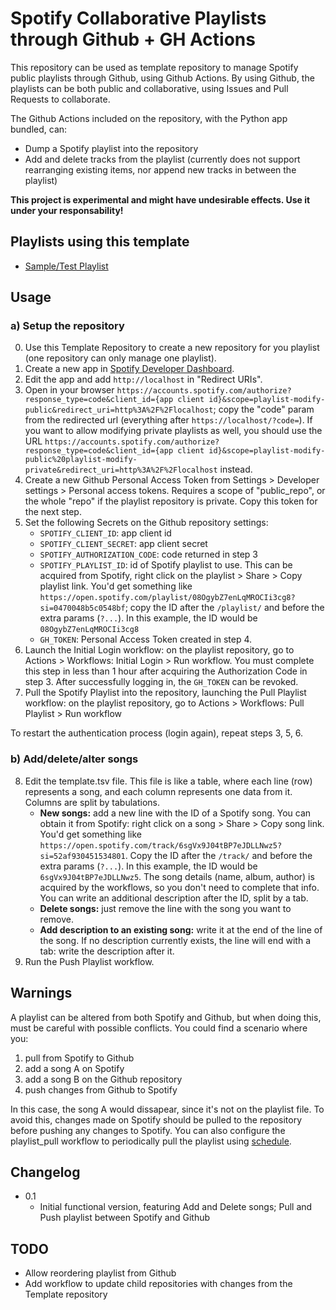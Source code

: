 # Spotify Collaborative Playlists through Github + GH Actions

This repository can be used as template repository to manage Spotify public playlists through Github, using Github Actions.
By using Github, the playlists can be both public and collaborative, using Issues and Pull Requests to collaborate.

The Github Actions included on the repository, with the Python app bundled, can:

- Dump a Spotify playlist into the repository
- Add and delete tracks from the playlist (currently does not support rearranging existing items, nor append new tracks in between the playlist)

**This project is experimental and might have undesirable effects. Use it under your responsability!**

## Playlists using this template

- [Sample/Test Playlist](https://github.com/David-Lor/Spotify-Collaborative-Public-Playlists-Test)

## Usage

### a) Setup the repository

0. Use this Template Repository to create a new repository for you playlist (one repository can only manage one playlist).
1. Create a new app in [Spotify Developer Dashboard](https://developer.spotify.com/dashboard).
2. Edit the app and add `http://localhost` in "Redirect URIs".
3. Open in your browser `https://accounts.spotify.com/authorize?response_type=code&client_id={app client id}&scope=playlist-modify-public&redirect_uri=http%3A%2F%2Flocalhost`; copy the "code" param from the redirected url (everything after `https://localhost/?code=`). If you want to allow modifying private playlists as well, you should use the URL ``https://accounts.spotify.com/authorize?response_type=code&client_id={app client id}&scope=playlist-modify-public%20playlist-modify-private&redirect_uri=http%3A%2F%2Flocalhost`` instead.
4. Create a new Github Personal Access Token from Settings > Developer settings > Personal access tokens. Requires a scope of "public_repo", or the whole "repo" if the playlist repository is private. Copy this token for the next step.
5. Set the following Secrets on the Github repository settings:
   - `SPOTIFY_CLIENT_ID`: app client id
   - `SPOTIFY_CLIENT_SECRET`: app client secret
   - `SPOTIFY_AUTHORIZATION_CODE`: code returned in step 3
   - `SPOTIFY_PLAYLIST_ID`: id of Spotify playlist to use. This can be acquired from Spotify, right click on the playlist > Share > Copy playlist link. You'd get something like `https://open.spotify.com/playlist/08OgybZ7enLqMROCIi3cg8?si=0470048b5c0548bf`; copy the ID after the `/playlist/` and before the extra params (`?...`). In this example, the ID would be `08OgybZ7enLqMROCIi3cg8`
   - `GH_TOKEN`: Personal Access Token created in step 4.
6. Launch the Initial Login workflow: on the playlist repository, go to Actions > Workflows: Initial Login > Run workflow. You must complete this step in less than 1 hour after acquiring the Authorization Code in step 3. After successfully logging in, the `GH_TOKEN` can be revoked.
7. Pull the Spotify Playlist into the repository, launching the Pull Playlist workflow: on the playlist repository, go to Actions > Workflows: Pull Playlist > Run workflow

To restart the authentication process (login again), repeat steps 3, 5, 6.

### b) Add/delete/alter songs

8. Edit the template.tsv file. This file is like a table, where each line (row) represents a song, and each column represents one data from it. Columns are split by tabulations.
   - **New songs:** add a new line with the ID of a Spotify song. You can obtain it from Spotify: right click on a song > Share > Copy song link.
     You'd get something like `https://open.spotify.com/track/6sgVx9J04tBP7eJDLLNwz5?si=52af930451534801`. Copy the ID after the `/track/` and before the extra params (`?...`). In this example, the ID would be `6sgVx9J04tBP7eJDLLNwz5`.
     The song details (name, album, author) is acquired by the workflows, so you don't need to complete that info.
     You can write an additional description after the ID, split by a tab.
   - **Delete songs:** just remove the line with the song you want to remove.
   - **Add description to an existing song:** write it at the end of the line of the song. If no description currently exists, the line will end with a tab: write the description after it.
9. Run the Push Playlist workflow.

## Warnings

A playlist can be altered from both Spotify and Github, but when doing this, must be careful with possible conflicts.
You could find a scenario where you:

1. pull from Spotify to Github
2. add a song A on Spotify
3. add a song B on the Github repository
4. push changes from Github to Spotify

In this case, the song A would dissapear, since it's not on the playlist file. To avoid this, changes made on Spotify should be pulled to the repository before pushing any changes to Spotify.
You can also configure the playlist_pull workflow to periodically pull the playlist using [schedule](https://docs.github.com/en/actions/reference/events-that-trigger-workflows#schedule).

## Changelog

- 0.1
   - Initial functional version, featuring Add and Delete songs; Pull and Push playlist between Spotify and Github

## TODO

- Allow reordering playlist from Github
- Add workflow to update child repositories with changes from the Template repository
